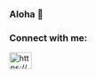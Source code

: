 ### Aloha 🤙

<!--
**hamazumi/hamazumi** is a ✨ _special_ ✨ repository because its `README.md` (this file) appears on your GitHub profile.
--> <h3 align="left">Connect with me:</h3>
<p align="left">
<a href="https://www.linkedin.com/in/ken-y-hamamoto/" target="blank"><img align="center" src="https://raw.githubusercontent.com/rahuldkjain/github-profile-readme-generator/master/src/images/icons/Social/linked-in-alt.svg" alt="https://www.linkedin.com/in/ken-y-hamamoto/" height="30" width="40" /></a>
</p>

